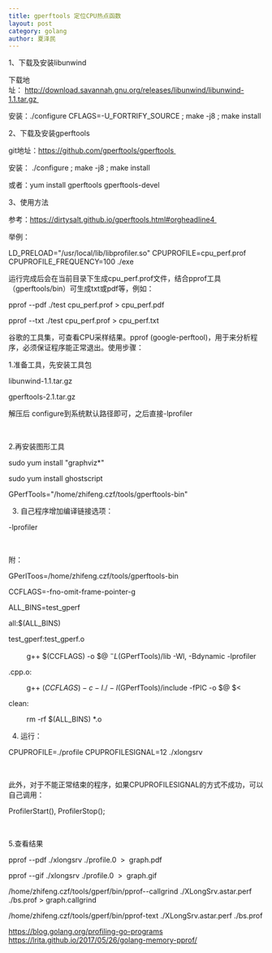 ```yaml
---
title: gperftools 定位CPU热点函数
layout: post
category: golang
author: 夏泽民
---
```

1、下载及安装libunwind 

下载地址： http://download.savannah.gnu.org/releases/libunwind/libunwind-1.1.tar.gz 

安装：./configure CFLAGS=-U_FORTRIFY_SOURCE ; make -j8 ; make install

2、下载及安装gperftools 

git地址：https://github.com/gperftools/gperftools 

安装： ./configure ; make -j8 ; make install

或者：yum install gperftools gperftools-devel

3、使用方法 

参考：https://dirtysalt.github.io/gperftools.html#orgheadline4 

举例：

LD_PRELOAD="/usr/local/lib/libprofiler.so" CPUPROFILE=cpu_perf.prof CPUPROFILE_FREQUENCY=100 ./exe

运行完成后会在当前目录下生成cpu_perf.prof文件，结合pprof工具（gperftools/bin）可生成txt或pdf等，例如：

pprof --pdf ./test cpu_perf.prof > cpu_perf.pdf

pprof --txt ./test cpu_perf.prof > cpu_perf.txt
<!-- more -->
谷歌的工具集，可查看CPU采样结果。pprof (google-perftool)，用于来分析程序，必须保证程序能正常退出。使用步骤：

1.准备工具，先安装工具包

libunwind-1.1.tar.gz

gperftools-2.1.tar.gz

解压后 configure到系统默认路径即可，之后直接-lprofiler

 

2.再安装图形工具

sudo yum install "graphviz*"

sudo yum install ghostscript

GPerfTools="/home/zhifeng.czf/tools/gperftools-bin"



3. 自己程序增加编译链接选项：

-lprofiler

 

附：

GPerlToos=/home/zhifeng.czf/tools/gperftools-bin

CCFLAGS=-fno-omit-frame-pointer-g

ALL_BINS=test_gperf

all:$(ALL_BINS)

test_gperf:test_gperf.o

         g++ $(CCFLAGS) -o $@ $^-L$(GPerfTools)/lib -Wl, -Bdynamic -lprofiler

.cpp.o:

         g++ $(CCFLAGS) -c -I./-I$(GPerfTools)/include -fPIC -o $@ $<

clean:

         rm -rf $(ALL_BINS) *.o



4. 运行：

CPUPROFILE=./profile CPUPROFILESIGNAL=12 ./xlongsrv

 

此外，对于不能正常结束的程序，如果CPUPROFILESIGNAL的方式不成功，可以自己调用：

ProfilerStart(), ProfilerStop();

 

5.查看结果

pprof --pdf ./xlongsrv ./profile.0  >  graph.pdf

pprof --gif ./xlongsrv ./profile.0  >  graph.gif

/home/zhifeng.czf/tools/gperf/bin/pprof--callgrind ./XLongSrv.astar.perf ./bs.prof > graph.callgrind

/home/zhifeng.czf/tools/gperf/bin/pprof-text ./XLongSrv.astar.perf ./bs.prof


https://blog.golang.org/profiling-go-programs
https://lrita.github.io/2017/05/26/golang-memory-pprof/
